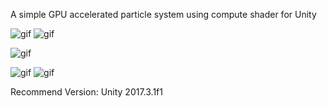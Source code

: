 

A simple GPU accelerated particle system using compute shader for Unity

![gif](https://thumbs.gfycat.com/ImpartialEthicalChipmunk-size_restricted.gif)
![gif](https://thumbs.gfycat.com/TintedHollowFish-size_restricted.gif)

![gif](https://thumbs.gfycat.com/TimelyAlarmedIrishwolfhound-size_restricted.gif)

![gif](https://i.imgur.com/2oTz2vX.gif)
![gif](https://i.imgur.com/KSJsBtb.gif)

Recommend Version: Unity 2017.3.1f1
